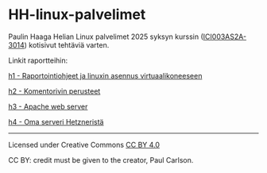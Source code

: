 # HH-linux-palvelimet

Paulin Haaga Helian Linux palvelimet 2025 syksyn kurssin ([ICI003AS2A-3014](https://terokarvinen.com/linux-palvelimet/)) kotisivut tehtäviä varten.

Linkit raportteihin:

[h1 - Raportointiohjeet ja linuxin asennus virtuaalikoneeseen](https://github.com/Phoolis/HH-linux-palvelimet/blob/main/h1.md)

[h2 - Komentorivin perusteet](https://github.com/Phoolis/HH-linux-palvelimet/blob/main/h2.md)

[h3 - Apache web server](https://github.com/Phoolis/HH-linux-palvelimet/blob/main/h3.md)

[h4 - Oma serveri Hetzneristä](https://github.com/Phoolis/HH-linux-palvelimet/blob/main/h4.md)

----
Licensed under Creative Commons [CC BY 4.0](https://creativecommons.org/licenses/by/4.0/)

CC BY: credit must be given to the creator, Paul Carlson.
